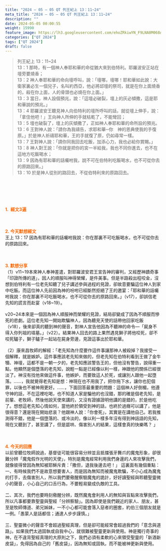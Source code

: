 ```yaml
---
title: "2024 – 05 – 05 QT 列王紀上 13：11~24"
meta_title: "2024 – 05 – 05 QT 列王紀上 13：11~24"
description: ""
date: 2024-05-05 00:00:55
weight: 15990
feature_image: https://lh3.googleusercontent.com/ehoZRkiwYN_F9LNA8M068AYxt73EavCZno-PD1cJRuf5BbSkQVUWr3gNEbt5kSs28Pb_Elg17kSrtf9ybWvojWoMV6I4tPM3vGRGDq6GkKkPdL2Gut4QAIw4-uykKUAtNiKgQKntvsU=w800
categories: ["QT 2024"]
tags: ["QT 2024"]
draft: false
---
```


<blockquote>列王紀上 13：11~24<br />
13：1 那時，有一個神人奉耶和華的命從猶大來到伯特利。耶羅波安正站在壇旁要燒香；<br />
13：2 神人奉耶和華的命向壇呼叫，說：「壇哪，壇哪！耶和華如此說：大衛家裏必生一個兒子，名叫約西亞，他必將邱壇的祭司，就是在你上面燒香的，殺在你上面，人的骨頭也必燒在你上面。」<br />
13：3 當日，神人設個預兆，說：「這壇必破裂，壇上的灰必傾撒，這是耶和華說的預兆。」<br />
13：4 耶羅波安王聽見神人向伯特利的壇所呼叫的話，就從壇上伸手，說：「拿住他吧！」王向神人所伸的手就枯乾了，不能彎回；<br />
13：5 壇也破裂了，壇上的灰傾撒了，正如神人奉耶和華的命所設的預兆。<br />
13：6 王對神人說：「請你為我禱告，求耶和華─你　神的恩典使我的手復原。」於是神人祈禱耶和華，王的手就復了原，仍如尋常一樣。<br />
13：7 王對神人說：「請你同我回去吃飯，加添心力，我也必給你賞賜。」<br />
13：8 神人對王說：「你就是把你的宮一半給我，我也不同你進去，也不在這地方吃飯喝水；<br />
13：9 因為有耶和華的話囑咐我，說不可在伯特利吃飯喝水，也不可從你去的原路回來。」<br />
13：10 於是神人從別的路回去，不從伯特利來的原路回去。</blockquote><br />
&nbsp;<br />
<br />
&nbsp;<br />
<br />
<span style="color: #ff6600;"><strong>1.  經文3遍</strong></span><br />
<br />
&nbsp;<br />
<br />
<span style="color: #ff6600;"><strong>2. 今天默想經文<br />
</strong></span>王上 13：17 因為有耶和華的話囑咐我說：你在那裏不可吃飯喝水，也不可從你去的原路回來。<br />
<br />
&nbsp;<br />
<br />
<strong><span style="color: #ff6600;">3. 默想分享<br />
</span></strong>（1）v11~19本來神人奉神差遣，對耶羅波安君王宣告神的審判，又經歷神蹟奇事「印證所傳的道」，因人的順服叫神得榮耀，是件美事。但是半路殺出程咬金，沒想到伯特利有一位老先知聽了兒子講述參與過程的見證，卻故意要騙這位神人到家中吃飯。而這位神人先前因為神的吩咐已經斷然拒絕了王的邀宴：「耶和華的話囑咐我說：你在那裏不可吃飯喝水，也不可從你去的原路回來。」（v17），卻誤信老先知的謊言而赴宴（v18~19）。<br />
<br />
v20~24本來是一個因為神人順服神而榮耀的見證，結局卻變成了因為不順服而慘死的悲劇。這位老先知一開始欺騙神人，因為聽見天使的話帶他回家吃飯（v18），後來卻真的聽到神的聲音，對神人宣告他因為不聽神的命令—「屍身不得入你列祖的墳墓。」（v22）。結果神人回去的路上果然遇見獅子將他咬死，卻不咬死驢子，獅子驢子一起站在屍身旁邊，見證這事出於耶和華。<br />
<br />
（2）康來昌牧師的解經：「老先知為什麼要作這件事讓那神人被殺掉？我接受一個解釋，就是嫉妒。這件事應該老先知來做的，但老先知在伯特利看到王做了金牛犢、神壇，這都不是一朝一夕的，老先知應該警告王的，但他沒有警告，說得重一點，他顯然是個墮落的老先知，說輕一點是已經像以利一樣，神跟他的關係已經很淡了。神沒有找他來做這件事，他嫉妒，而要致這人於死，或讓別人跟他一起墮落。……，我就覺得老先知是想：神現在也不用我了，把你拖下水，讓你也犯個罪，以後也不被神用更好。……，下面回答最重要的問題：這個神人好倒楣，他遵守神的話，不在這裡吃喝，也不知道人家是騙他的也沒錯，那的確是個老先知，是前輩、老牧師，然後他說天使來講的，又沒有證據證明他講的是錯的，於是他吃了。想想這老先知心情如何，當他終於領受到神的話，也終於過癮可以講了，他是很得意？還是現在開始悲哀？他跟神人說：「你會死」，其實是在講他自己。若我推測得不錯，他是一個墮落的、或冷淡的，像以利一樣多年沒有得到神話語的先知，現在又聽到了，甚至講了，但是誆哄、傷害別人的結果，這樣會真的快樂嗎？ 」<br />
<br />
&nbsp;<br />
<br />
<strong style="font-size: inherit;"><span style="color: #ff6600;">4. 今天的回應<br />
</span></strong>以前曾聽位牧師說過，基督徒可能很容易分辨並且抵擋張牙舞爪的魔鬼形象，卻很難分辨「魔鬼假作光明的天使」，特別是魔鬼經常利用我們身邊的人來攻擊我們，就像彼得曾因為無知被耶穌斥責：「撒但，退我後邊去吧！」 這裏面有幾個重點：<br />
一、有時候我們不是故意想要害人，而是因為無知而被魔鬼欺騙，不小心成為魔鬼的打手，去傷害別人，所以我們要儆醒察驗魔鬼的詭計，好好讀聖經與聆聽聖靈微小的聲音，小心自己的口舌行為，不要輕易變成仇敵的工具。<br />
<br />
二、其次，我們也要時刻儆醒分辨，既然魔鬼會利用人的無知與盲點來攻擊我們，所以凡事都要靠聖靈與聖經「分辨察驗」。因為即使是我們親近的家人、朋友，甚至是牧師傳道、弟兄姊妹，一不小心都可能會落入惡者的圈套，約伯三個朋友就是一例。「愚蒙人是話都信；通達人步步謹慎。」<br />
<br />
三、聖靈微小的聲音不會超過聖經真理，但是卻可能經常會超過我們的「意念與道路」。如果我們太過固執或自我中心，就很難被聖靈更新與使用。神是獨行奇事的神，在不違背聖經真理的大原則之下，我們必須有柔軟的心來領受聖靈的「新酒新皮袋」，免得因為自己的「舊皮袋」，因為無知或固執，而不能被神更新與使用。<br />
<br />
<audio style="display: none;" controls="controls"></audio><br />
<br />
<audio style="display: none;" controls="controls"></audio><br />
<br />
<audio style="display: none;" controls="controls"></audio><br />
<br />
<audio style="display: none;" controls="controls"></audio><br />
<br />
<audio style="display: none;" controls="controls"></audio>
        